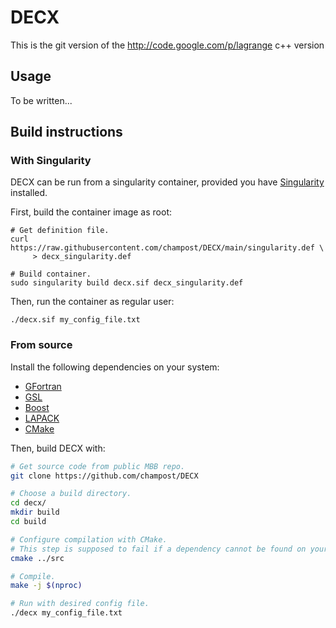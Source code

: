 # DECX

This is the git version of the http://code.google.com/p/lagrange c++ version

## Usage

To be written...

## Build instructions

### With Singularity

DECX can be run from a singularity container,
provided you have [Singularity] installed.

First, build the container image as root:
```
# Get definition file.
curl https://raw.githubusercontent.com/champost/DECX/main/singularity.def \
     > decx_singularity.def

# Build container.
sudo singularity build decx.sif decx_singularity.def
```

Then, run the container as regular user:
```
./decx.sif my_config_file.txt
```


[Singularity]: https://sylabs.io/

### From source

Install the following dependencies on your system:
- [GFortran]
- [GSL]
- [Boost]
- [LAPACK]
- [CMake]

[gfortran]: https://gcc.gnu.org/wiki/GFortran
[gsl]: https://www.gnu.org/software/gsl/
[boost]: https://www.boost.org/
[LAPACK]: http://www.netlib.org/lapack/
[CMake]: https://cmake.org/

Then, build DECX with:

```bash
# Get source code from public MBB repo.
git clone https://github.com/champost/DECX

# Choose a build directory.
cd decx/
mkdir build
cd build

# Configure compilation with CMake.
# This step is supposed to fail if a dependency cannot be found on your system.
cmake ../src

# Compile.
make -j $(nproc)

# Run with desired config file.
./decx my_config_file.txt
```
